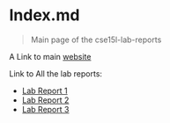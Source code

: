 # Index.md

> Main page of the cse15l-lab-reports

A Link to main [website](https://kqwqk.github.io/cse15l-lab-reports/)

Link to All the lab reports:

* [Lab Report 1](https://kqwqk.github.io/cse15l-lab-reports/lab-report-1-week-2.html)
* [Lab Report 2](https://kqwqk.github.io/cse15l-lab-reports/lab-report-2-week-4.html)
* [Lab Report 3](https://kqwqk.github.io/cse15l-lab-reports/lab-report-2-week-6.html)
